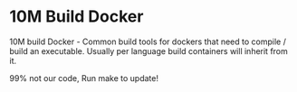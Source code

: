 10M Build Docker
================

10M build Docker - Common build tools for dockers that need to compile / build an executable.
Usually per language build containers will inherit from it.

99% not our code, Run make to update!
